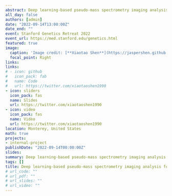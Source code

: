 ```yaml
---
abstract: Deep learning-based pseudo-mass spectrometry imaging analysis for precision medicine
all_day: false
authors: [admin]
date: "2022-09-14T13:00:00Z"
date_end: ""
event: Stanford Genetics Retreat 2022
event_url: https://med.stanford.edu/genetics.html
featured: true
image:
  caption: 'Image credit: [**Xiaotao Shen**](https://jaspershen.github.io/)'
  focal_point: Right
links:
links:
# - icon: github
#   icon_pack: fab
#   name: Code
#   url: https://twitter.com/xiaotaoshen1990
- icon: sliders
  icon_pack: fas
  name: Slides
  url: https://twitter.com/xiaotaoshen1990
- icon: video
  icon_pack: fas
  name: Video
  url: https://twitter.com/xiaotaoshen1990
location: Monterey, United States
math: true
projects:
- internal-project
publishDate: "2022-09-14T00:00:00Z"
slides: 
summary: Deep learning-based pseudo-mass spectrometry imaging analysis for precision medicine
tags: []
title: Deep learning-based pseudo-mass spectrometry imaging analysis for precision medicine
# url_code: ""
# url_pdf: ""
# url_slides: ""
# url_video: ""
---
```

